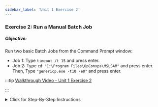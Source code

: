 ```yaml
---
sidebar_label: 'Unit 1 Exercise 2'
---
```


### Exercise 2: Run a Manual Batch Job

##### Objective:

Run two basic Batch Jobs from the Command Prompt window:

* Job 1: Type ```timeout /t 15``` and press enter.
* Job 2: Type ```cd "C:\Program Files\OpConxps\MSLSAM"``` and press enter. Then, Type ```"genericp.exe -t10 -e0"``` and press enter.

<!--
<video width="320" height="240" controls>
  <source src="videobasic/U1E2.mp4" type="video/mp4"></source>
Your browser does not support the video tag.
</video>
-->

:::tip [Walkthrough Video - Unit 1 Exercise 2](../static/videobasic/U1E2.mp4)

:::

<details>

<summary>Click for Step-By-Step Instructions</summary>

1.	Click the Windows Start button, type ```cmd```, and press the ENTER key.
2.	From the Command Prompt window, type: ```timeout /t 15```
3.	Press the ENTER key.
  *	You will see the timeout command executed counting down 15 seconds

- Note: You ran this program under the Windows account you are logged on as ```SMATRAINING\SMAUSER```. You ran the program on the Machine you are logged into ```SMATRAINING```.

4.	From the Command Prompt window, type: 
```
cd “C:\Program Files\OpConxps\MSLSAM”
```
5.	Press the ENTER key.
6.	Still in the Command Prompt, type: 
```
genericp.exe –t10 –e0
```
7.	Press the ENTER key.
8.	The generic.exe program will run for ```10``` seconds and then complete.

</details>
